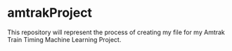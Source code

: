 # amtrakProject
This repository will represent the process of creating my file for my Amtrak Train Timing Machine Learning Project. 
